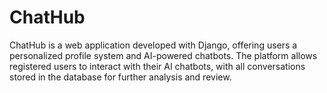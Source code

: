 # ChatHub
ChatHub is a web application developed with Django, offering users a personalized profile system and AI-powered chatbots. The platform allows registered users to interact with their AI chatbots, with all conversations stored in the database for further analysis and review.
